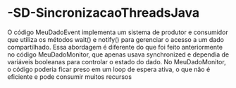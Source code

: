 # -SD-SincronizacaoThreadsJava
O código MeuDadoEvent implementa um sistema de produtor e consumidor que utiliza os métodos wait() e notify() para gerenciar o acesso a um dado compartilhado. Essa abordagem é diferente do que foi feito anteriormente no código MeuDadoMonitor, que apenas usava synchronized e dependia de variáveis booleanas para controlar o estado do dado. No MeuDadoMonitor, o código poderia ficar preso em um loop de espera ativa, o que não é eficiente e pode consumir muitos recursos 